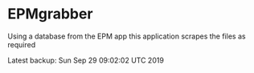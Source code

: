 # EPMgrabber
Using a database from the EPM app this application scrapes the files as required


Latest backup: Sun Sep 29 09:02:02 UTC 2019
